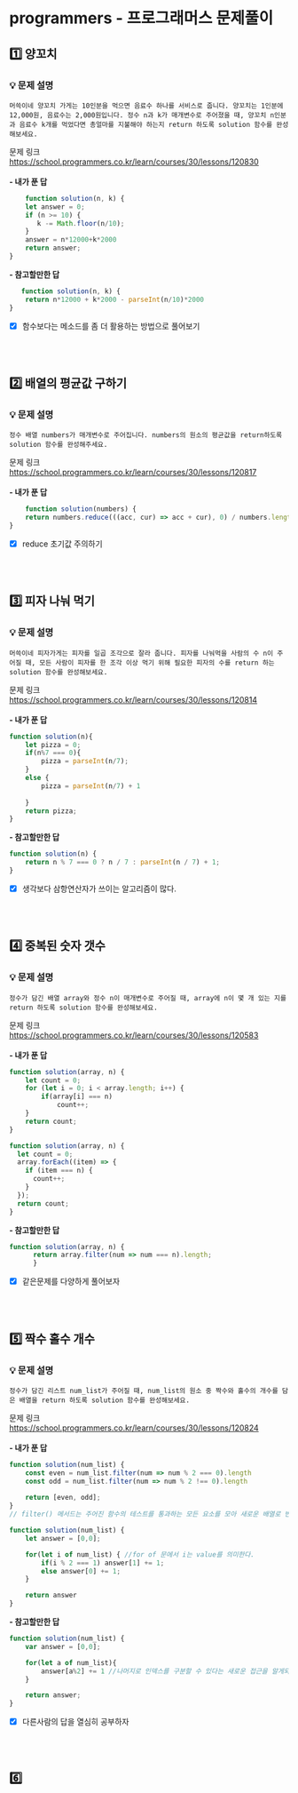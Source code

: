 # programmers - 프로그래머스 문제풀이 


## 1️⃣  양꼬치
### 💡 문제 설명
`머쓱이네 양꼬치 가게는 10인분을 먹으면 음료수 하나를 서비스로 줍니다. 양꼬치는 1인분에 12,000원, 음료수는 2,000원입니다. 정수 n과 k가 매개변수로 주어졌을 때, 양꼬치 n인분과 음료수 k개를 먹었다면 총얼마를 지불해야 하는지 return 하도록 solution 함수를 완성해보세요.`

문제 링크 https://school.programmers.co.kr/learn/courses/30/lessons/120830
<br>
<br>
<strong>- 내가 푼 답</strong>
```js
    function solution(n, k) {
  	let answer = 0;
    if (n >= 10) {
       k -= Math.floor(n/10);
    }
    answer = n*12000+k*2000
    return answer;
}
```
<strong>- 참고할만한 답</strong>
```js
   function solution(n, k) {
    return n*12000 + k*2000 - parseInt(n/10)*2000
}
```
- [x] 함수보다는 메소드를 좀 더 활용하는 방법으로 풀어보기
<br>
<br>

## 2️⃣   배열의 평균값 구하기
### 💡 문제 설명
`정수 배열 numbers가 매개변수로 주어집니다. numbers의 원소의 평균값을 return하도록 solution 함수를 완성해주세요.`

문제 링크 https://school.programmers.co.kr/learn/courses/30/lessons/120817
<br>
<br>
<strong>- 내가 푼 답</strong>
```js
    function solution(numbers) {
    return numbers.reduce(((acc, cur) => acc + cur), 0) / numbers.length
}
```
- [x] reduce 초기값 주의하기

<br>
<br>

## 3️⃣    피자 나눠 먹기
### 💡 문제 설명
`머쓱이네 피자가게는 피자를 일곱 조각으로 잘라 줍니다. 피자를 나눠먹을 사람의 수 n이 주어질 때, 모든 사람이 피자를 한 조각 이상 먹기 위해 필요한 피자의 수를 return 하는 solution 함수를 완성해보세요.`

문제 링크 https://school.programmers.co.kr/learn/courses/30/lessons/120814
<br>
<br>
<strong>- 내가 푼 답</strong>
```js
function solution(n){
    let pizza = 0;
    if(n%7 === 0){
        pizza = parseInt(n/7);
    }
    else {
        pizza = parseInt(n/7) + 1
        
    }
    return pizza;
}
```
<strong>- 참고할만한 답</strong>
```js
function solution(n) {
    return n % 7 === 0 ? n / 7 : parseInt(n / 7) + 1;
}
```
- [x] 생각보다 삼항연산자가 쓰이는 알고리즘이 많다.
<br>
<br>

## 4️⃣   중복된 숫자 갯수
### 💡 문제 설명
`정수가 담긴 배열 array와 정수 n이 매개변수로 주어질 때, array에 n이 몇 개 있는 지를 return 하도록 solution 함수를 완성해보세요.`

문제 링크 https://school.programmers.co.kr/learn/courses/30/lessons/120583
<br>
<br>
<strong>- 내가 푼 답</strong>
```js
function solution(array, n) {
    let count = 0;
    for (let i = 0; i < array.length; i++) {
        if(array[i] === n)
            count++;
    }
    return count;
}
```
```js
function solution(array, n) {
  let count = 0;
  array.forEach((item) => {
    if (item === n) {
      count++;
    }
  });
  return count;
}
```
<strong>- 참고할만한 답</strong>
```js
function solution(array, n) {
      return array.filter(num => num === n).length;
      }
```
- [x] 같은문제를 다양하게 풀어보자
<br>
<br>

## 5️⃣ 짝수 홀수 개수
### 💡 문제 설명
`정수가 담긴 리스트 num_list가 주어질 때, num_list의 원소 중 짝수와 홀수의 개수를 담은 배열을 return 하도록 solution 함수를 완성해보세요.`

문제 링크 https://school.programmers.co.kr/learn/courses/30/lessons/120824
<br>
<br>
<strong>- 내가 푼 답</strong>
```js
function solution(num_list) {
    const even = num_list.filter(num => num % 2 === 0).length
    const odd = num_list.filter(num => num % 2 !== 0).length
    
    return [even, odd];
}
// filter() 메서드는 주어진 함수의 테스트를 통과하는 모든 요소를 모아 새로운 배열로 반환한다.
```
```js
function solution(num_list) {
    let answer = [0,0];

    for(let i of num_list) { //for of 문에서 i는 value를 의미한다.
        if(i % 2 === 1) answer[1] += 1;
        else answer[0] += 1;
    }

    return answer
}
```
<strong>- 참고할만한 답</strong>
```js
function solution(num_list) {
    var answer = [0,0];

    for(let a of num_list){
        answer[a%2] += 1 //나머지로 인덱스를 구분할 수 있다는 새로운 접근을 알게되었다.
    }

    return answer;
}
```
- [x] 다른사람의 답을 열심히 공부하자
<br>
<br>


## 6️⃣
